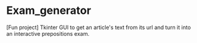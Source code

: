# Exam_generator
[Fun project] Tkinter GUI to get an article's text from its url and turn it into an interactive prepositions exam.
